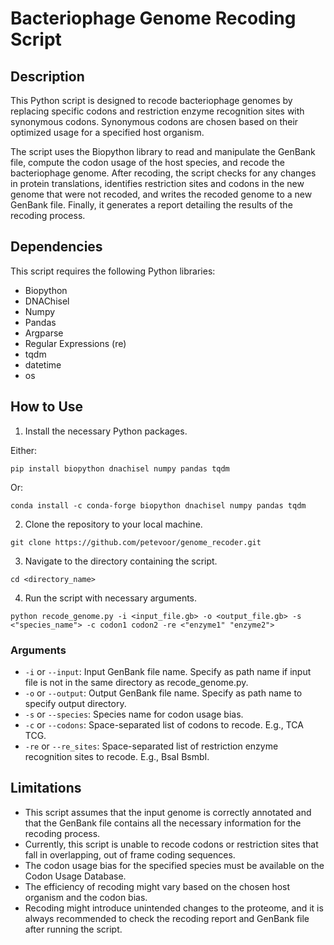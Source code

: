 # Bacteriophage Genome Recoding Script

## Description

This Python script is designed to recode bacteriophage genomes by replacing specific codons and restriction enzyme recognition sites with synonymous codons. Synonymous codons are chosen based on their optimized usage for a specified host organism.

The script uses the Biopython library to read and manipulate the GenBank file, compute the codon usage of the host species, and recode the bacteriophage genome. After recoding, the script checks for any changes in protein translations, identifies restriction sites and codons in the new genome that were not recoded, and writes the recoded genome to a new GenBank file. Finally, it generates a report detailing the results of the recoding process.

## Dependencies

This script requires the following Python libraries:

- Biopython
- DNAChisel
- Numpy
- Pandas
- Argparse
- Regular Expressions (re)
- tqdm
- datetime
- os

## How to Use

1. Install the necessary Python packages.

Either:

`pip install biopython dnachisel numpy pandas tqdm`

Or: 

`conda install -c conda-forge biopython dnachisel numpy pandas tqdm`

2. Clone the repository to your local machine.

`git clone https://github.com/petevoor/genome_recoder.git`

3. Navigate to the directory containing the script.

`cd <directory_name>`

4. Run the script with necessary arguments.

`python recode_genome.py -i <input_file.gb> -o <output_file.gb> -s <"species_name"> -c codon1 codon2 -re <"enzyme1" "enzyme2">`

### Arguments

- `-i` or `--input`: Input GenBank file name. Specify as path name if input file is not in the same directory as recode_genome.py.
- `-o` or `--output`: Output GenBank file name. Specify as path name to specify output directory.
- `-s` or `--species`: Species name for codon usage bias.
- `-c` or `--codons`: Space-separated list of codons to recode. E.g., TCA TCG.
- `-re` or `--re_sites`: Space-separated list of restriction enzyme recognition sites to recode. E.g., BsaI BsmbI.

## Limitations

- This script assumes that the input genome is correctly annotated and that the GenBank file contains all the necessary information for the recoding process.
- Currently, this script is unable to recode codons or restriction sites that fall in overlapping, out of frame coding sequences.
- The codon usage bias for the specified species must be available on the Codon Usage Database.
- The efficiency of recoding might vary based on the chosen host organism and the codon bias.
- Recoding might introduce unintended changes to the proteome, and it is always recommended to check the recoding report and GenBank file after running the script.
